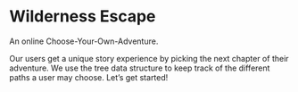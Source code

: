 # Wilderness Escape

An online Choose-Your-Own-Adventure.

Our users get a unique story experience by picking the next chapter of their adventure. We use the tree data structure to keep track of the different paths a user may choose. Let’s get started!
